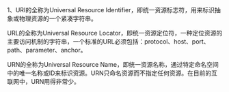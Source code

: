 1、URI的全称为Universal Resource Identifier，即统一资源标志符，用来标识抽象或物理资源的一个紧凑字符串。

   URL的全称为Universal Resource Locator，即统一资源定位符，一种定位资源的主要访问机制的字符串，一个标准的URL必须包括：protocol、host、port、path、parameter、anchor。
   
   URN的全称为Universal Resource Name，即统一资源名称，通过特定命名空间中的唯一名称或ID来标识资源。URN只命名资源而不指定任何资源。在目前的互联网中，URN用得非常少。
